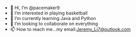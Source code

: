 - 👋 Hi, I’m @pacemaker9
- 👀 I’m interested in playing basketball
- 🌱 I’m currently learning Java and Python
- 💞️ I’m looking to collaborate on everything 
- 📫 How to reach me...my email:Jeremy_Li7@outlook.com

<!---
pacemaker9/pacemaker9 is a ✨ special ✨ repository because its `README.md` (this file) appears on your GitHub profile.
You can click the Preview link to take a look at your changes.
--->
